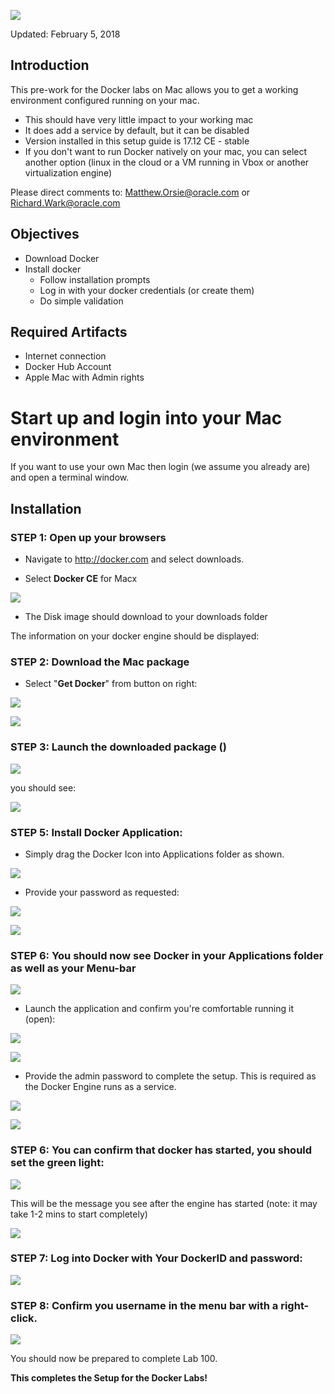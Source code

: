 ![](images/000MacSetup/Title000.png)

Updated: February 5, 2018

## Introduction

This pre-work for the Docker labs on Mac allows you to get a working environment configured running on your mac.  
  - This should have very little impact to your working mac
  - It does add a service by default, but it can be disabled
  - Version installed in this setup guide is 17.12 CE - stable
  - If you don't want to run Docker natively on your mac, you can select another option (linux in the cloud or a VM running in Vbox or another virtualization engine)     


Please direct comments to: Matthew.Orsie@oracle.com or Richard.Wark@oracle.com

## Objectives

- Download Docker 
- Install docker
    - Follow installation prompts
    - Log in with your docker credentials (or create them)
    - Do simple validation

## Required Artifacts

- Internet connection 
- Docker Hub Account
- Apple Mac with Admin rights

# Start up and login into your Mac environment

If you want to use your own Mac then login (we assume you already are) and open a terminal window.

## Installation

### **STEP 1**: Open up your browsers

- Navigate to http://docker.com and select downloads.

- Select **Docker CE** for Macx

![](images/000MacSetup/MacSetup-1.png)

- The Disk image should download to your downloads folder

The information on your docker engine should be displayed:

### **STEP 2**: Download the Mac package

- Select "**Get Docker**" from button on right:

![](images/000MacSetup/MacSetup-2.png)

![](images/000MacSetup/MacSetup-3.png)

### **STEP 3**: Launch the downloaded package ()

![](images/000MacSetup/MacSetup-4.png)

you should see:

![](images/000MacSetup/MacSetup-5.png)

### **STEP 5**: Install Docker Application:

- Simply drag the Docker Icon into Applications folder as shown.

![](images/000MacSetup/MacSetup-6.png)

- Provide your password as requested:

![](images/000MacSetup/MacSetup-7.png)


![](images/000MacSetup/MacSetup-8.png)

### **STEP 6**: You should now see Docker in your Applications folder as well as your Menu-bar

![](images/000MacSetup/MacSetup-9.png)

- Launch the application and confirm you're comfortable running it (open):

![](images/000MacSetup/MacSetup-10.png)


![](images/000MacSetup/MacSetup-11.png)

- Provide the admin password to complete the setup.  This is required as the Docker Engine runs as a service.

![](images/000MacSetup/MacSetup-12.png)

![](images/000MacSetup/MacSetup-13.png)

### **STEP 6**: You can confirm that docker has started, you should set the green light: 

![](images/000MacSetup/MacSetup-14.png)

This will be the message you see after the engine has started (note: it may take 1-2 mins to start completely)

![](images/000MacSetup/MacSetup-15.png)

### **STEP 7**: Log into Docker with Your DockerID and password:

![](images/000MacSetup/MacSetup-16.png)

### **STEP 8**: Confirm you username in the menu bar with a right-click.

![](images/000MacSetup/MacSetup-17.png)

You should now be prepared to complete Lab 100.

**This completes the Setup for the Docker Labs!**
